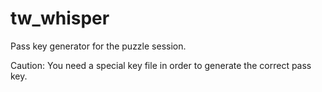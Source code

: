 tw_whisper
==========

Pass key generator for the puzzle session.

Caution: You need a special key file in order to generate the correct pass key.
